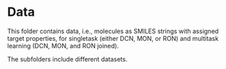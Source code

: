 # Data

This folder contains data, i.e., molecules as SMILES strings with assigned target properties, for singletask (either DCN, MON, or RON) and multitask learning (DCN, MON, and RON joined).

The subfolders include different datasets.


